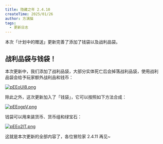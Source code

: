 ```yaml
---
title: 隐藏之年 2.4.10
createTime: 2025/01/26
author: 方漓猫
tags:
  - 更新日志
---
```

本次「计划中的赠送」更新完善了添加了钱袋以及战利品袋。

<!-- more -->

## 战利品袋与钱袋！
本次更新中，我们添加了战利品袋，大部分实体死亡后会掉落战利品袋，使用战利品袋会给予玩家额外战利品和钱币：

[![pEEoUl8.png](https://s21.ax1x.com/2025/01/26/pEEoUl8.png)](https://imgse.com/i/pEEoUl8)

除此之外，这次更新加入了「钱袋」，它可以按照如下方法合成：

[![pEEogpV.png](https://s21.ax1x.com/2025/01/26/pEEogpV.png)](https://imgse.com/i/pEEogpV)

钱袋可以用来装货币、货币组和绿宝石：

[![pEEo2lT.png](https://s21.ax1x.com/2025/01/26/pEEo2lT.png)](https://imgse.com/i/pEEo2lT)

这就是本次更新的全部内容了，各位冒险家 2.4.11 再见~
